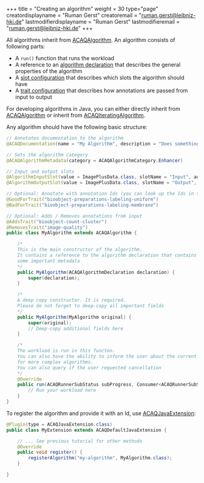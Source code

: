 +++
title = "Creating an algorithm"
weight = 30
type="page"
creatordisplayname = "Ruman Gerst"
creatoremail = "ruman.gerst@leibniz-hki.de"
lastmodifierdisplayname = "Ruman Gerst"
lastmodifieremail = "ruman.gerst@leibniz-hki.de"
+++

All algorithms inherit from [ACAQAlgorithm](/external/apidocs/org/hkijena/acaq5/api/algorithm/ACAQAlgorithm.html). An algorithm consists of following parts:

* A `run()` function that runs the workload
* A reference to an [algorithm declaration](/external/apidocs/org/hkijena/acaq5/api/algorithm/ACAQAlgorithmDeclaration.html) that describes the general properties of the algorithm
* A [slot configuration](/external/apidocs/org/hkijena/acaq5/api/data/ACAQSlotConfiguration.html) that describes which slots the algorithm should have
* A [trait configuration](/external/apidocs/org/hkijena/acaq5/api/data/traits/ACAQTraitConfiguration.html) that describes how annotations are passed from input to output

For developing algorithms in Java, you can either directly inherit from [ACAQAlgorithm](/external/apidocs/org/hkijena/acaq5/api/algorithm/ACAQAlgorithm.html) or inherit from [ACAQIteratingAlgorithm](/external/apidocs/org/hkijena/acaq5/api/algorithm/ACAQIteratingAlgorithm.html).

Any algorithm should have the following basic structure:

```java
// Annotates documentation to the algorithm
@ACAQDocumentation(name = "My Algorithm", description = "Does something")

// Sets the algorithm category
@ACAQAlgorithmMetadata(category = ACAQAlgorithmCategory.Enhancer)

// Input and output slots
@AlgorithmInputSlot(value = ImagePlusData.class, slotName = "Input", autoCreate = true)
@AlgorithmOutputSlot(value = ImagePlusData.class, slotName = "Output", autoCreate = true)

// Optional: Annotate with annotation Ids (you can look up the Ids in the plugin manager)
@GoodForTrait("bioobject-preparations-labeling-uniform")
@BadForTrait("bioobject-preparations-labeling-membrane")

// Optional: Adds / Removes annotations from input
@AddsTrait("bioobject-count-cluster")
@RemovesTrait("image-quality")
public class MyAlgorithm extends ACAQAlgorithm {

    /*
    This is the main constructor of the algorithm.
    It contains a reference to the algorithm declaration that contains
    some important metadata
    */
    public MyAlgorithm(ACAQAlgorithmDeclaration declaration) {
        super(declaration);
    }

    /*
    A deep copy constructor. It is required.
    Please do not forget to deep-copy all important fields
    */
    public MyAlgorithm(MyAlgorithm original) {
        super(original);
        // Deep-copy additional fields here
    }

    /*
    The workload is run in this functon.
    You can also have the ability to inform the user about the current algorithm status
    for more complex algorithms.
    You can also query if the user requested cancellation
    */
    @Override
    public run(ACAQRunnerSubStatus subProgress, Consumer<ACAQRunnerSubStatus> algorithmProgress, Supplier<Boolean> isCancelled) {
        // Run your workload here
    }
}
```

To register the algorithm and provide it with an Id, use [ACAQJavaExtension](/external/apidocs/org/hkijena/acaq5/ACAQJavaExtension.html):

```java
@Plugin(type = ACAQJavaExtension.class)
public class MyExtension extends ACAQDefaultJavaExtension {

    // ... See previous tutorial for other methods
    @Override
    public void register() {
        registerAlgorithm("my-algorithm", MyAlgorithm.class);
    }

}
```
